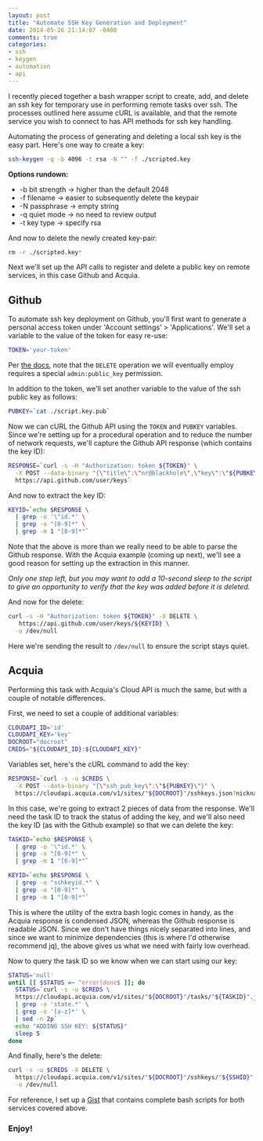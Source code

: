 ```yaml
---
layout: post
title: "Automate SSH Key Generation and Deployment"
date: 2014-05-26 21:14:07 -0400
comments: true
categories: 
- ssh
- keygen
- automation
- api
---
```

I recently pieced together a bash wrapper script to create, add, and delete an ssh key for temporary use in performing remote tasks over ssh. The processes outlined here assume cURL is available, and that the remote service you wish to connect to has API methods for ssh key handling.

Automating the process of generating and deleting a local ssh key is the easy part. Here's one way to create a key:
```bash
ssh-keygen -q -b 4096 -t rsa -N "" -f ./scripted.key
```

__Options rundown:__

- -b bit strength -> higher than the default 2048
- -f filename     -> easier to subsequently delete the keypair
- -N passphrase   -> empty string
- -q quiet mode   -> no need to review output
- -t key type     -> specify rsa

And now to delete the newly created key-pair:
```bash
rm -r ./scripted.key*
```

Next we'll set up the API calls to register and delete a public key on remote services, in this case Github and Acquia.

## Github

To automate ssh key deployment on Github, you'll first want to generate a personal access token under 'Account settings' > 'Applications'. We'll set a variable to the value of the token for easy re-use:
```bash
TOKEN='your-token'
```

Per [the docs](https://developer.github.com/v3/users/keys/), note that the `DELETE` operation we will eventually employ requires a special `admin:public_key` permission.

In addition to the token, we'll set another variable to the value of the ssh public key as follows:
```bash
PUBKEY=`cat ./script.key.pub`
```

Now we can cURL the Github API using the `TOKEN` and `PUBKEY` variables. Since we're setting up for a procedural operation and to reduce the number of network requests, we'll capture the Github API response (which contains the key ID):
```bash
RESPONSE=`curl -s -H "Authorization: token ${TOKEN}" \
  -X POST --data-binary "{\"title\":\"nr@blackhole\",\"key\":\"${PUBKEY}\"}" \
  https://api.github.com/user/keys`
```

And now to extract the key ID:
```bash
KEYID=`echo $RESPONSE \
  | grep -o '\"id.*' \
  | grep -o "[0-9]*" \
  | grep -m 1 "[0-9]*"`
```

Note that the above is more than we really need to be able to parse the Github response. With the Acquia example (coming up next), we'll see a good reason for setting up the extraction in this manner.

_Only one step left, but you may want to add a 10-second sleep to the script to give an opportunity to verify that the key was added before it is deleted._

And now for the delete:
```bash
curl -s -H "Authorization: token ${TOKEN}" -X DELETE \
   https://api.github.com/user/keys/${KEYID} \
  -o /dev/null
```

Here we're sending the result to `/dev/null` to ensure the script stays quiet.

## Acquia

Performing this task with Acquia's Cloud API is much the same, but with a couple of notable differences.

First, we need to set a couple of additional variables:
```bash
CLOUDAPI_ID='id'
CLOUDAPI_KEY='key'
DOCROOT="docroot"
CREDS="${CLOUDAPI_ID}:${CLOUDAPI_KEY}"
```

Variables set, here's the cURL command to add the key:
```bash
RESPONSE=`curl -s -u $CREDS \
  -X POST --data-binary "{\"ssh_pub_key\":\"${PUBKEY}\"}" \
  https://cloudapi.acquia.com/v1/sites/"${DOCROOT}"/sshkeys.json?nickname=script`
```

In this case, we're going to extract 2 pieces of data from the response. We'll need the task ID to track the status of adding the key, and we'll also need the key ID (as with the Github example) so that we can delete the key:
```bash
TASKID=`echo $RESPONSE \
  | grep -o '\"id.*' \
  | grep -o "[0-9]*" \
  | grep -m 1 "[0-9]*"`

KEYID=`echo $RESPONSE \
  | grep -o "sshkeyid.*" \
  | grep -o "[0-9]*" \
  | grep -m 1 "[0-9]*"`
```

This is where the utility of the extra bash logic comes in handy, as the Acquia response is condensed JSON, whereas the Github response is readable JSON. Since we don't have things nicely separated into lines, and since we want to minimize dependencies (this is where I'd otherwise recommend jq), the above gives us what we need with fairly low overhead.

Now to query the task ID so we know when we can start using our key:
```bash
STATUS='null'
until [[ $STATUS =~ ^error|done$ ]]; do
  STATUS=`curl -s -u $CREDS \
  https://cloudapi.acquia.com/v1/sites/"${DOCROOT}"/tasks/"${TASKID}".json \
  | grep -o 'state.*' \
  | grep -o '[a-z]*' \
  | sed -n 2p`
  echo "ADDING SSH KEY: ${STATUS}"
  sleep 5
done
```

And finally, here's the delete:
```bash
curl -s -u $CREDS -X DELETE \
  https://cloudapi.acquia.com/v1/sites/"${DOCROOT}"/sshkeys/"${SSHID}".json \
  -o /dev/null
```


For reference, I set up a [Gist](https://gist.github.com/nhoag/7043570bfe32003eb8a1) that contains complete bash scripts for both services covered above.

### Enjoy!

